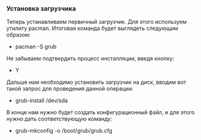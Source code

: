### Установка загрузчика

Теперь устанавливаем первичный загрузчик. Для этого используем утилиту pacman. Итоговая команда будет выглядеть следующим образом:

- pacman -S grub

Не забываем подтвердить процесс инсталляции, введя кнопку: 

- Y

Дальше нам необходимо установить загрузчик на диск, вводим вот такой запрос для проведения данной операции:

- grub-install /dev/sda

В конце нам нужно будет создать конфигурационный файл, и для этого нужно дать соответствующую команду:

- grub-mkconfig -o /boot/grub/grub.cfg